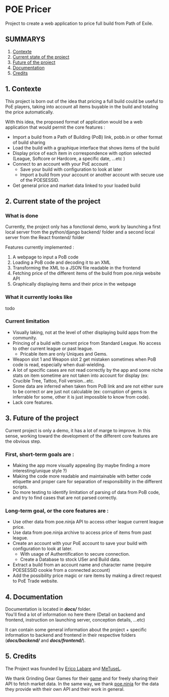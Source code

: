 # POE Pricer
Project to create a web application to price full build from Path of Exile.

## SUMMARYS
1. [Contexte](#1-Contexte)
2. [Current state of the project](#2-Current-state-of-the-project)
3. [Future of the project](#3-Future-of-the-project)
4. [Documentation](#4-Documentation)
5. [Credits](#5-Credits)

## 1. Contexte
This project is born out of the idea that pricing a full build could be useful to PoE players, taking into account all items buyable in the build and totaling the price automatically.

With this idea, the proposed format of application would be a web application that would permit the core features :
- Import a build from a Path of Building (PoB) link, pobb.in or other format of build sharing
- Load the build with a graphique interface that shows items of the build
- Display price of each item in correspondence with option selected (League, Softcore or Hardcore, a specific date, ...etc )
- Connect to an account with your PoE account
  - Save your build with configuration to look at later
  - Import a build from your account or another account with secure use of the POESESSID.
- Get general price and market data linked to your loaded build

## 2. Current state of the project
### What is done
Currently, the project only has a fonctional demo, work by launching a first local server from the python/django backend/ folder and a second local server from the React frontend/ folder

Features currently implemented :
1. A webpage to input a PoB code
2. Loading a PoB code and decoding it to an XML
3. Transforming the XML to a JSON file readable in the frontend
4. Fetching price of the different items of the build from poe.ninja website API
5. Graphically displaying items and their price in the webpage 

### What it currently looks like
todo

### Current limitation
- Visually laking, not at the level of other displaying build apps from the community.
- Princing of a build with current price from Standard League. No access to other current league or past league.
  - Pricable item are only Uniques and Gems.
- Weapon slot 1 and Weapon slot 2 get mistaken sometimes when PoB code is read, especially when dual-wielding.
- A lot of specific cases are not read correctly by the app and some niche stats on item sometime are not taken into account for display (ex: Crucible Tree, Tattoo, Foil version...etc.
- Some data are inferred when taken from PoB link and are not either sure to be correct or are just not calculable (ex: corruption of gems is inferrable for some, other it is just impossible to know from code).
- Lack core features.

## 3. Future of the project
Current project is only a demo, it has a lot of marge to improve. In this sense, working toward the development of the different core features are the obvious step.

### First, short-term goals are :
- Making the app more visually appealing (by maybe finding a more interesting/unique style ?)
- Making the code more readable and maintainable with better code etiquette and proper care for separation of responsibility in the different scripts.
- Do more testing to identify limitation of parsing of data from PoB code, and try to find cases that are not parsed correctly.

### Long-term goal, or the core features are :
- Use other data from poe.ninja API to access other league current league price.
- Use data from poe.ninja archive to access price of items from past league.
- Create an account with your PoE account to save your build with configuration to look at later.
  - With usage of Authentification to secure connection.
  - Create a Database to stock USer and Build data.
- Extract a build from an account name and character name (require POESESSID cookie from a connected account)
- Add the possibility price magic or rare items by making a direct request to PoE Trade website.

## 4. Documentation
Documentation is located in **_docs/_** folder.\
You'll find a lot of information no here there (Detail on backend and frontend, instruction on launching server, conception details, ...etc)

It can contain some general information about the project + specific information to backend and frontend in their respective folders (**_docs/backend/_** and **_docs/frontend/_**).

## 5. Credits
The Project was founded by [Erico Labare](https://github.com/Erico-Labare) and [MeTuseL](https://github.com/MeTuseL).

We thank Grinding Gear Games for their [game](https://www.pathofexile.com/) and for freely sharing their API to fetch market data.
In the same way, we thank [poe.ninja](https://poe.ninja/) for the data they provide with their own API and their work in general.



